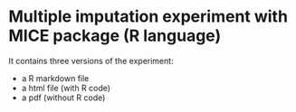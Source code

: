 # Multiple imputation experiment with MICE package (R language) 
It contains three versions of the experiment:
- a R markdown file
- a html file (with R code)
- a pdf (without R code)
